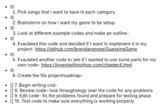 - [x] 1. Pick songs that i want to have in each category 
- [x] 2.  Brainstorm on how i want my game to be setup
- [x] 3. Look at different example codes and make an outline- 
- [x] 4. Evaulated this code and decided if I want to implement it in my project- 
        https://github.com/brendangregg/GuessingGame
- [x] 5. Evaulated another code to see if I wanted to use some parts for my own code-
         https://inventwithpython.com/chapter4.html
- [x] 6. Create the file projectroadmap-
- [] 7. Begin writing cod- 
- [] 8. Review code- look throughology over the code for any problems 
- [] 9. Edit code- fix the problems found and prepare for testing phase
- [] 10. Test code to make sure everything is working porperly
